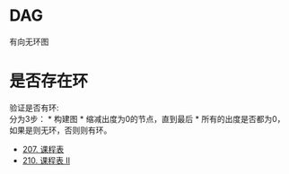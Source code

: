 # DAG
有向无环图

# 是否存在环

验证是否有环:  
分为3步：
    * 构建图
    * 缩减出度为0的节点，直到最后
    * 所有的出度是否都为0，如果是则无环，否则则有环。
    
* [207. 课程表](https://leetcode-cn.com/problems/course-schedule/)
* [210. 课程表 II](https://leetcode-cn.com/problems/course-schedule-ii/)



